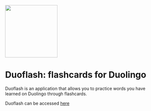 <img src="https://omarwagih.github.io/duoflash/images/tinycards.png" width=170>

# Duoflash: flashcards for Duolingo
Duoflash is an application that allows you to practice words you have learned on Duolingo through flashcards.

Duoflash can be accessed [here](https://omarwagih.github.io/duoflash/)

